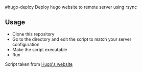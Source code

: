 #hugo-deploy
Deploy hugo website to remote server using rsync

## Usage
- Clone this repository
- Go to the directory and edit the script to match your server configuration
- Make the script executable
- Run


Script taken from [Hugo's website](https://gohugo.io/hosting-and-deployment/deployment-with-rsync/)
